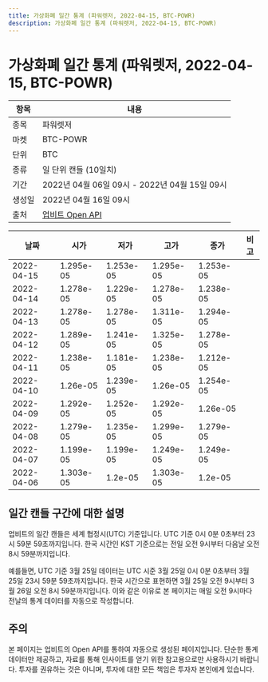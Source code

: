 ```yaml
---
title: 가상화폐 일간 통계 (파워렛저, 2022-04-15, BTC-POWR)
description: 가상화폐 일간 통계 (파워렛저, 2022-04-15, BTC-POWR)
---
```



가상화폐 일간 통계 (파워렛저, 2022-04-15, BTC-POWR)
===

|항목|내용|
|--|--|
|종목|파워렛저|
|마켓|BTC-POWR|
|단위|BTC|
|종류|일 단위 캔들 (10일치)|
|기간|2022년 04월 06일 09시 - 2022년 04월 15일 09시|
|생성일|2022년 04월 16일 09시|
|출처|[업비트 Open API](https://docs.upbit.com)|


|날짜|시가|저가|고가|종가|비고|
|--|--|--|--|--|--|
|2022-04-15|1.295e-05|1.253e-05|1.295e-05|1.253e-05|    |
|2022-04-14|1.278e-05|1.229e-05|1.278e-05|1.238e-05|    |
|2022-04-13|1.278e-05|1.278e-05|1.311e-05|1.294e-05|    |
|2022-04-12|1.289e-05|1.241e-05|1.325e-05|1.278e-05|    |
|2022-04-11|1.238e-05|1.181e-05|1.238e-05|1.212e-05|    |
|2022-04-10|1.26e-05|1.239e-05|1.26e-05|1.254e-05|    |
|2022-04-09|1.292e-05|1.252e-05|1.292e-05|1.26e-05|    |
|2022-04-08|1.279e-05|1.235e-05|1.299e-05|1.279e-05|    |
|2022-04-07|1.199e-05|1.199e-05|1.249e-05|1.249e-05|    |
|2022-04-06|1.303e-05|1.2e-05|1.303e-05|1.2e-05|    |


일간 캔들 구간에 대한 설명
---


업비트의 일간 캔들은 세계 협정시(UTC) 기준입니다. 
UTC 기준 0시 0분 0초부터 23시 59분 59초까지입니다. 
한국 시간인 KST 기준으로는 전일 오전 9시부터 다음날 오전 8시 59분까지입니다. 


예를들면, UTC 기준 3월 25일 데이터는 UTC 시준 3월 25일 0시 0분 0초부터 3월 25일 23시 59분 59초까지입니다. 
한국 시간으로 표현하면 3월 25일 오전 9시부터 3월 26일 오전 8시 59분까지입니다. 
이와 같은 이유로 본 페이지는 매일 오전 9시마다 전날의 통계 데이터를 자동으로 작성합니다. 


주의
---


본 페이지는 업비트의 Open API를 통하여 자동으로 생성된 페이지입니다. 
단순한 통계 데이터만 제공하고, 자료를 통해 인사이트를 얻기 위한 참고용으로만 사용하시기 바랍니다. 
투자를 권유하는 것은 아니며, 투자에 대한 모든 책임은 투자자 본인에게 있습니다. 
